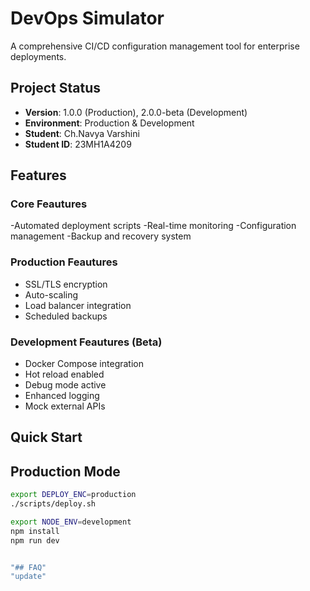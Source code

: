 # DevOps Simulator

A comprehensive CI/CD configuration management tool for enterprise deployments.

## Project Status
- **Version**: 1.0.0 (Production), 2.0.0-beta (Development)
- **Environment**: Production & Development
- **Student**: Ch.Navya Varshini
- **Student ID**: 23MH1A4209

## Features

### Core Feautures
-Automated deployment scripts
-Real-time monitoring
-Configuration management
-Backup and recovery system

### Production Feautures
- SSL/TLS encryption
- Auto-scaling
- Load balancer integration
- Scheduled backups

### Development Feautures (Beta)
- Docker Compose integration
- Hot reload enabled
- Debug mode active
- Enhanced logging
- Mock external APIs


## Quick Start

## Production Mode
```bash
export DEPLOY_ENC=production
./scripts/deploy.sh

export NODE_ENV=development
npm install
npm run dev


"## FAQ" 
"update" 
